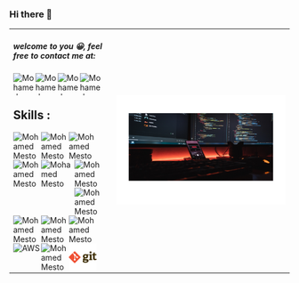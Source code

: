 ### Hi there 👋

<!--
**MohamedMesto/MohamedMesto** is a ✨ _special_ ✨ repository because its `README.md` (this file) appears on your GitHub profile.

Here are some ideas to get you started:

- 🔭 I’m currently working on ...
- 🌱 I’m currently learning ...
- 👯 I’m looking to collaborate on ...
- 🤔 I’m looking for help with ...
- 💬 Ask me about ...
- 📫 How to reach me: ...
- 😄 Pronouns: ...
- ⚡ Fun fact: ...
-->


<table border=0>
  <tr border=0>
    <td border=0>
<h5> welcome to you 😀, feel free to contact me at:</h5>
	 <a href='https://www.linkedin.com/in/mohamedmesto/'>
 <img align="left"  alt="Mohamed Mesto | LinkedIn" width="40px" height='40px' src="https://icons.iconarchive.com/icons/dakirby309/windows-8-metro/128/Web-Linked-in-Metro-icon.png" />
 </a> 
<a href='https://www.xing.com/profile/Mohamed_Mesto2/cv'> <img align="left"  alt="Mohamed Mesto | Xing" width="40px" height='40px' src="https://icons.iconarchive.com/icons/limav/flat-gradient-social/96/Xing-icon.png" />
 </a>    
  <a href='https://mail.google.com/mail/u/0/?view=cm&fs=1&tf=1&source=mailto&su=subject+message&to=mohamedmesto111@gmail.com'>
 <img align="left"  alt="Mohamed Mesto | gmail" width="40px" height='40px' src="https://icons.iconarchive.com/icons/carlosjj/google-jfk/96/googlemail-icon.png" />
      </a> 
                <a href='https://wa.me/+4915782178521'>
 <img align="left"  alt="Mohamed Mesto | gmail" width="40px" height='40px' src="https://i.imgur.com/6Od4ifD.png" />
      </a>    
      <br/>
<br/>
      <h2 font-color='red'>Skills : </h2>
 <img align="left"  alt="Mohamed Mesto" width="50px" height='50px' src="https://i.imgur.com/h6aqmdr.png" />
<img align="left"  alt="Mohamed Mesto" width="50px" height='50px' src="https://i.imgur.com/paxvoXx.png" />
<img align="left"  alt="Mohamed Mesto" width="50px" height='50px' src="https://i.imgur.com/FSBocCs.png" />
<!--<img align="left"  alt="Mohamed Mesto" width="50px" height='50px' src="https://i.imgur.com/Jo06OT0.png" /> -->
<img align="left"  alt="Mohamed Mesto" width="50px" height='50px' src="https://i.imgur.com/JZmC3LO.png" />
<img align="left"  alt="Mohamed Mesto" width="60px" height='60px' src="https://i.imgur.com/3xTEkgK.png" />
<img align="left"  alt="Mohamed Mesto" width="50px" height='50px' src="https://i.imgur.com/xIy5S7h.png" />
<br/>
<br/>
<br/>
<img align="left"  alt="Mohamed Mesto" width="50px" height='50px' src="https://i.imgur.com/AnQOB3J.png" />
<img align="left"  alt="Mohamed Mesto" width="50px" height='50px' src="https://www.tomsquest.com/img/posts/2018-10-02-better-npm-ing/npm_logo.png"/>
<img align="left"  alt="Mohamed Mesto" width="50px" height='50px' src="https://www.codeplusinfo.com/wp-content/uploads/2020/02/react-native-logo-e1581157043920.png" />
<img align="left"  alt="Mohamed Mesto" width="50px" height='50px' src="https://i.imgur.com/6zcZb8U.png" />
<!-- <img align="left"  alt="Mohamed Mesto" width="50px" height='50px' src="https://gw.alipayobjects.com/zos/rmsportal/KDpgvguMpGfqaHPjicRK.svg" />-->
<img align="left"    width="50px" height='50px' src="https://i.imgur.com/CKGJOXJ.png" alt='AWS' />
<!-- <img align="left"    width="50px" height='50px' src="https://i.imgur.com/AXDOsg9.png" alt='AWS' />-->
	 
<img align="left"  alt="Mohamed Mesto" width="50px" height='50px' src="https://iconape.com/wp-content/png_logo_vector/typescript.png" />
<img align="left"  alt="Mohamed Mesto" width="50px" height='50px' src="https://raw.githubusercontent.com/github/explore/80688e429a7d4ef2fca1e82350fe8e3517d3494d/topics/git/git.png" />
    </td>
     <td border=0>
      <img src='https://github.com/MohamedMesto/MohamedMesto/blob/main/Images/MMM.png'/ width=800 hight= 400>
      </td>
    </tr>  
    </table>
